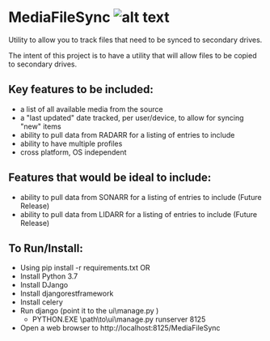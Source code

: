 # MediaFileSync ![alt text](https://github.com/ExtensiveJS/MediaFileSync/blob/master/ui/MediaFileSync/static/mediafilesync/images/MFS_Logo.png?raw=true "MediaFileSync") 

Utility to allow you to track files that need to be synced to secondary drives. 

The intent of this project is to have a utility that will allow files to be copied to secondary drives.

## Key features to be included:
* a list of all available media from the source
* a "last updated" date tracked, per user/device, to allow for syncing "new" items
* ability to pull data from RADARR for a listing of entries to include
* ability to have multiple profiles
* cross platform, OS independent

## Features that would be ideal to include:
* ability to pull data from SONARR for a listing of entries to include (Future Release)
* ability to pull data from LIDARR for a listing of entries to include (Future Release)

## To Run/Install:
* Using pip install -r requirements.txt OR
* Install Python 3.7
* Install DJango
* Install djangorestframework
* Install celery
* Run django (point it to the ui\manage.py )
    * PYTHON.EXE \path\to\ui\manage.py runserver 8125
* Open a web browser to http://localhost:8125/MediaFileSync


